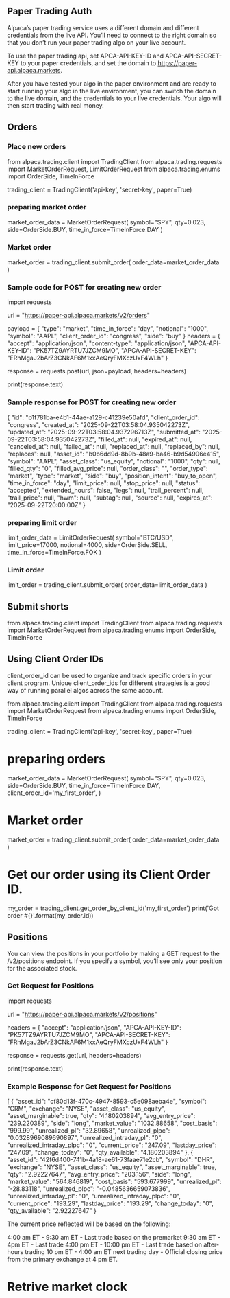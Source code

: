 ## Paper Trading Auth
Alpaca’s paper trading service uses a different domain and different credentials from the live API. You’ll need to connect to the right domain so that you don’t run your paper trading algo on your live account.

To use the paper trading api, set APCA-API-KEY-ID and APCA-API-SECRET-KEY to your paper credentials, and set the domain to https://paper-api.alpaca.markets.

After you have tested your algo in the paper environment and are ready to start running your algo in the live environment, you can switch the domain to the live domain, and the credentials to your live credentials. Your algo will then start trading with real money.

## Orders

### Place new orders
from alpaca.trading.client import TradingClient
from alpaca.trading.requests import MarketOrderRequest, LimitOrderRequest
from alpaca.trading.enums import OrderSide, TimeInForce

trading_client = TradingClient('api-key', 'secret-key', paper=True)

### preparing market order
market_order_data = MarketOrderRequest(
                    symbol="SPY",
                    qty=0.023,
                    side=OrderSide.BUY,
                    time_in_force=TimeInForce.DAY
                    )

### Market order
market_order = trading_client.submit_order(
                order_data=market_order_data
               )

### Sample code for POST for creating new order

import requests

url = "https://paper-api.alpaca.markets/v2/orders"

payload = {
    "type": "market",
    "time_in_force": "day",
    "notional": "1000",
    "symbol": "AAPL",
    "client_order_id": "congress",
    "side": "buy"
}
headers = {
    "accept": "application/json",
    "content-type": "application/json",
    "APCA-API-KEY-ID": "PK57TZ9AYRTU7JZCM9MO",
    "APCA-API-SECRET-KEY": "FRhMgaJ2bArZ3CNkAF6M1xxAeQryFMXczUxF4WLh"
}

response = requests.post(url, json=payload, headers=headers)

print(response.text)

### Sample response for POST for creating new order
{
  "id": "b1f781ba-e4b1-44ae-a129-c41239e50afd",
  "client_order_id": "congress",
  "created_at": "2025-09-22T03:58:04.935042273Z",
  "updated_at": "2025-09-22T03:58:04.937296713Z",
  "submitted_at": "2025-09-22T03:58:04.935042273Z",
  "filled_at": null,
  "expired_at": null,
  "canceled_at": null,
  "failed_at": null,
  "replaced_at": null,
  "replaced_by": null,
  "replaces": null,
  "asset_id": "b0b6dd9d-8b9b-48a9-ba46-b9d54906e415",
  "symbol": "AAPL",
  "asset_class": "us_equity",
  "notional": "1000",
  "qty": null,
  "filled_qty": "0",
  "filled_avg_price": null,
  "order_class": "",
  "order_type": "market",
  "type": "market",
  "side": "buy",
  "position_intent": "buy_to_open",
  "time_in_force": "day",
  "limit_price": null,
  "stop_price": null,
  "status": "accepted",
  "extended_hours": false,
  "legs": null,
  "trail_percent": null,
  "trail_price": null,
  "hwm": null,
  "subtag": null,
  "source": null,
  "expires_at": "2025-09-22T20:00:00Z"
}

### preparing limit order
limit_order_data = LimitOrderRequest(
                    symbol="BTC/USD",
                    limit_price=17000,
                    notional=4000,
                    side=OrderSide.SELL,
                    time_in_force=TimeInForce.FOK
                   )

### Limit order
limit_order = trading_client.submit_order(
                order_data=limit_order_data
              )


## Submit shorts
from alpaca.trading.client import TradingClient
from alpaca.trading.requests import MarketOrderRequest
from alpaca.trading.enums import OrderSide, TimeInForce

## Using Client Order IDs

client_order_id can be used to organize and track specific orders in your client program. Unique client_order_ids for different strategies is a good way of running parallel algos across the same account.

from alpaca.trading.client import TradingClient
from alpaca.trading.requests import MarketOrderRequest
from alpaca.trading.enums import OrderSide, TimeInForce

trading_client = TradingClient('api-key', 'secret-key', paper=True)

# preparing orders
market_order_data = MarketOrderRequest(
                    symbol="SPY",
                    qty=0.023,
                    side=OrderSide.BUY,
                    time_in_force=TimeInForce.DAY,
                    client_order_id='my_first_order',
                    )

# Market order
market_order = trading_client.submit_order(
                order_data=market_order_data
               )

# Get our order using its Client Order ID.
my_order = trading_client.get_order_by_client_id('my_first_order')
print('Got order #{}'.format(my_order.id))

## Positions
You can view the positions in your portfolio by making a GET request to the /v2/positions endpoint. If you specify a symbol, you’ll see only your position for the associated stock.

### Get Request for Positions
import requests

url = "https://paper-api.alpaca.markets/v2/positions"

headers = {
    "accept": "application/json",
    "APCA-API-KEY-ID": "PK57TZ9AYRTU7JZCM9MO",
    "APCA-API-SECRET-KEY": "FRhMgaJ2bArZ3CNkAF6M1xxAeQryFMXczUxF4WLh"
}

response = requests.get(url, headers=headers)

print(response.text)

### Example Response for Get Request for Positions

[
  {
    "asset_id": "cf80d13f-470c-4947-8593-c5e098aeba4e",
    "symbol": "CRM",
    "exchange": "NYSE",
    "asset_class": "us_equity",
    "asset_marginable": true,
    "qty": "4.180203894",
    "avg_entry_price": "239.220389",
    "side": "long",
    "market_value": "1032.88658",
    "cost_basis": "999.99",
    "unrealized_pl": "32.89658",
    "unrealized_plpc": "0.0328969089690897",
    "unrealized_intraday_pl": "0",
    "unrealized_intraday_plpc": "0",
    "current_price": "247.09",
    "lastday_price": "247.09",
    "change_today": "0",
    "qty_available": "4.180203894"
  },
  {
    "asset_id": "42f6d400-741b-4a18-ae61-73faae71e2cb",
    "symbol": "DHR",
    "exchange": "NYSE",
    "asset_class": "us_equity",
    "asset_marginable": true,
    "qty": "2.92227647",
    "avg_entry_price": "203.156",
    "side": "long",
    "market_value": "564.846819",
    "cost_basis": "593.677999",
    "unrealized_pl": "-28.83118",
    "unrealized_plpc": "-0.0485636659073836",
    "unrealized_intraday_pl": "0",
    "unrealized_intraday_plpc": "0",
    "current_price": "193.29",
    "lastday_price": "193.29",
    "change_today": "0",
    "qty_available": "2.92227647"
  }

The current price reflected will be based on the following:

4:00 am ET - 9:30 am ET - Last trade based on the premarket
9:30 am ET - 4pm ET - Last trade
4:00 pm ET - 10:00 pm ET - Last trade based on after-hours trading
10 pm ET - 4:00 am ET next trading day - Official closing price from the primary exchange at 4 pm ET.

# Retrive market clock
